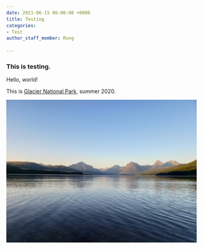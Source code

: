 ```yaml
---
date: 2021-06-15 06:00:00 +0000
title: Testing
categories:
- Test
author_staff_member: Rung

---
```

### This is testing.

Hello, world!

This is [Glacier National Park](https://en.wikipedia.org/wiki/Glacier_National_Park_(U.S.)), summer 2020.

![](/images/20200803_202644.jpg)